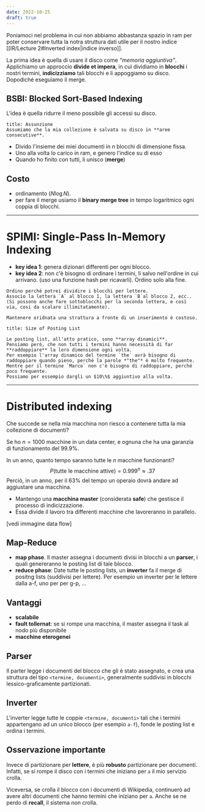 ```yaml
---
date: 2022-10-25
draft: true
---
```


Poniamoci nel problema in cui non abbiamo abbastanza spazio in ram per poter conservare tutta la notra struttura dati utile per il nostro indice [[IR/Lecture 2#Inverted index|indice inverso]].

La prima idea è quella di usare il disco come *"memoria aggiuntiva"*.
Applichiamo un approccio **divide et impera**, in cui dividiamo in **blocchi** i nostri termini, **indicizziamo** tali blocchi e li appoggiamo su disco.
Dopodiché eseguiamo il merge.


## BSBI: Blocked Sort-Based Indexing
L'idea è quella ridurre il meno possibile gli accessi su disco.

```ad-important
title: Assunzione
Assumiamo che la mia collezione è salvata su disco in **aree consecutive**.

```

- Divido l'insieme dei miei documenti in $n$ blocchi di dimensione fissa.
- Uno alla volta lo carico in ram, e genero l'indice su di esso
- Quando ho finito con tutti, li unisco (**merge**)

## Costo
- ordinamento $(N \log{N})$.
- per fare il merge usiamo il **binary merge tree** in tempo logaritmico ogni coppia di blocchi.


-----
# SPIMI: Single-Pass In-Memory Indexing
- **key idea 1**: genera dizionari differenti per ogni blocco.
- **key idea 2**: non c'è bisogno di ordinare i termini, li salvo nell'ordine in cui arrivano. (uso una funzione hash per ricavarli). Ordino solo alla fine.

```ad-important
Ordino perché potrei dividire i blocchi per lettere.
Associo la lettera `A` al blocco 1, la lettera `B`al blocco 2, ecc..
(Si possono anche fare sottoblocchi per la seconda lettera, e così via, cosi da scalare illimitatamente).

Mantenere oridnata una strattura a fronte di un inserimento è costoso.
```

```ad-note
title: Size of Posting List

Le posting list, all'atto pratico, sono **array dinamici**.
Pensiamo però, che non tutti i termini hanno necessità di far **raddoppiare** la loro dimensione ogni volta.
Per esempio l'array dinamico del termine `the` avrà bisogno di raddoppiare quando pieno, perché la parole *"the"* è molto frequente.
Mentre per il termine `Marco` non c'è bisogno di raddoppiare, perché poco frequente.
Possiamo per essempio dargli un $10\%$ aggiuntivo alla volta.
```


---------
# Distributed indexing
Che succede se nella mia macchina non riesco a contenere tutta la mia collezione di documenti?

Se ho $n = 1000$ macchine in un data center, e ognuna che ha una garanzia di funzionamento del $99.9\%$.

In un anno, quanto tempo saranno tutte le $n$ macchine funzionanti?
$$P(\text{tutte le macchine attive}) = 0.999^n \approx .37$$
Perciò, in un anno, per il $63\%$ del tempo un operaio dovrà andare ad aggiustare una macchina.


- Mantengo una **macchina master** (considerata **safe**) che gestisce il processo di indicizzazione.
- Essa divide il lavoro tra differenti macchine che lavoreranno in parallelo.

[vedi immagine data flow]

## Map-Reduce
- **map phase**. Il master assegna i documenti divisi in blocchi a un **parser**, i quali genereranno le posting list di tale blocco.
- **reduce phase**: Date tutte le posting lists, un **inverter** fa il merge di positng lists (suddivisi per lettere). Per esempio un inverter per le lettere dalla a-f, uno per per g-p, ...

## Vantaggi
- **scalabile**
- **fault tollernat**: se si rompe una macchina, il master assegna il task al nodo più disponibile
- **macchine eterogenei**

## Parser
Il parter legge i documenti del blocco che gli è stato assegnato, e crea una struttura del tipo `<termine, documenti>`, generalmente suddivisi in blocchi lessico-graficamente partizionati.

## Inverter
L'inverter legge tutte le coppie `<termine, documenti>` tali che i termini appartengano ad un unico blocco (per esempio `a-f`), fonde le posting list e ordina i termini.

## Osservazione importante
Invece di partizionare per **lettere**, è più **robusto** partizionare per documenti.
Infatti, se si rompe il disco con i termini che iniziano per `a` il mio servizio crolla.

Viceversa, se crolla il blocco con i documenti di Wikipedia, continuerò ad avere altri documenti che hanno termini che iniziano per `a`. Anche se ne perdo di **recall**, il sistema non crolla.